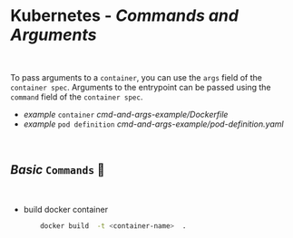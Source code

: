 # **Kubernetes** - ***Commands and Arguments***

<br>

To pass arguments to a `container`, you can use the `args` field of the `container spec`. Arguments to the entrypoint can be passed using the `command` field of the `container spec`.

* *example* `container` *cmd-and-args-example/Dockerfile*
* *example* `pod definition` *cmd-and-args-example/pod-definition.yaml*


<br>

## ***Basic*** `Commands` 📝

<br>


* build docker container

    ```bash
        docker build  -t <container-name>  .
    ```
